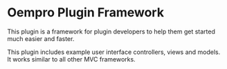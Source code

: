 Oempro Plugin Framework
=======================

This plugin is a framework for plugin developers to help them get started much easier and faster.

This plugin includes example user interface controllers, views and models. It works similar to all other MVC frameworks.
